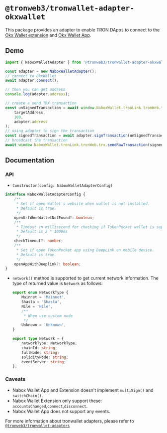 # `@tronweb3/tronwallet-adapter-okxwallet`

This package provides an adapter to enable TRON DApps to connect to the [Okx Wallet extension](https://chromewebstore.google.com/detail/okx-wallet/mcohilncbfahbmgdjkbpemcciiolgcge) and [Okx Wallet App](https://www.okx.com/download).

## Demo

```typescript
import { NaboxWalletAdapter } from '@tronweb3/tronwallet-adapter-okxwallet';

const adapter = new NaboxWalletAdapter();
// connect to OkxWallet
await adapter.connect();

// then you can get address
console.log(adapter.address);

// create a send TRX transaction
const unSignedTransaction = await window.NaboxWallet.tronLink.tronWeb.transactionBuilder.sendTrx(
    targetAddress,
    100,
    adapter.address
);
// using adapter to sign the transaction
const signedTransaction = await adapter.signTransaction(unSignedTransaction);
// broadcast the transaction
await window.NaboxWallet.tronLink.tronWeb.trx.sendRawTransaction(signedTransaction);
```

## Documentation

### API

-   `Constructor(config: NaboxWalletAdapterConfig)`

```typescript
interface NaboxWalletAdapterConfig {
    /**
     * Set if open Wallet's website when wallet is not installed.
     * Default is true.
     */
    openUrlWhenWalletNotFound?: boolean;
    /**
     * Timeout in millisecond for checking if TokenPocket wallet is supported.
     * Default is 2 * 1000ms
     */
    checkTimeout?: number;
    /**
     * Set if open TokenPocket app using DeepLink on mobile device.
     * Default is true.
     */
    openAppWithDeeplink?: boolean;
}
```

-   `network()` method is supported to get current network information. The type of returned value is `Network` as follows:

    ```typescript
    export enum NetworkType {
        Mainnet = 'Mainnet',
        Shasta = 'Shasta',
        Nile = 'Nile',
        /**
         * When use custom node
         */
        Unknown = 'Unknown',
    }

    export type Network = {
        networkType: NetworkType;
        chainId: string;
        fullNode: string;
        solidityNode: string;
        eventServer: string;
    };
    ```

### Caveats

-   Nabox Wallet App and Extension doesn't implement `multiSign()` and `switchChain()`.
-   Nabox Wallet Extension only support these: `accountsChanged`,`connect`,`disconnect`.
-   Nabox Wallet App does not support any events.

For more information about tronwallet adapters, please refer to [`@tronweb3/tronwallet-adapters`](https://github.com/tronweb3/tronwallet-adapter/tree/main/packages/adapters/adapters)
